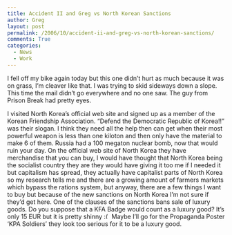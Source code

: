 ```yaml
---
title: Accident II and Greg vs North Korean Sanctions
author: Greg
layout: post
permalink: /2006/10/accident-ii-and-greg-vs-north-korean-sanctions/
comments: True
categories:
  - News
  - Work
---
```

I fell off my bike again today but this one didn’t hurt as much because it was on grass, I’m cleaver like that. I was trying to skid sideways down a slope. This time the mail didn’t go everywhere and no one saw. The guy from Prison Break had pretty eyes.

I visited North Korea’s official web site and signed up as a member of the Korean Friendship Association. “Defend the Democratic Republic of Korea!!” was their slogan. I think they need all the help then can get when their most powerful weapon is less than one kiloton and then only have the material to make 6 of them. Russia had a 100 megaton nuclear bomb, now that would ruin your day. On the official web site of North Korea they have merchandise that you can buy, I would have thought that North Korea being the socialist country they are they would have giving it too me if I needed it but capitalism has spread, they actually have capitalist parts of North Korea so my research tells me and there are a growing amount of farmers markets which bypass the rations system, but anyway, there are a few things I want to buy but because of the new sanctions on North Korea I’m not sure if they’d get here. One of the clauses of the sanctions bans sale of luxury goods. Do you suppose that a KFA Badge would count as a luxury good? It’s only 15 EUR but it is pretty shinny <img src="http://gregology.net/wp-includes/images/smilies/frownie.png" alt=":(" class="wp-smiley" style="height: 1em; max-height: 1em;" /> Maybe I’ll go for the Propaganda Poster &#8216;KPA Soldiers&#8217; they look too serious for it to be a luxury good.